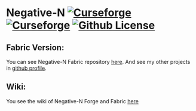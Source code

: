 Negative-N [![Curseforge](http://cf.way2muchnoise.eu/full_negative-n_downloads.svg)](https://www.curseforge.com/minecraft/mc-mods/negative-n)
[![Curseforge](http://cf.way2muchnoise.eu/versions/negative-n.svg)](https://www.curseforge.com/minecraft/mc-mods/negative-n)
[![Github License](https://img.shields.io/github/license/Killarexe/Negative-N-Forge-Version.svg)]()
===========

## Fabric Version:
You can see Negative-N Fabric repository [here](https://github.com/Killarexe/Negative-N-Lite-Version).
And see my other projects in [github profile](https://github.com/Killarexe).

## Wiki:
You see the wiki of Negative-N Forge and Fabric [here](https://github.com/Killarexe/Negative-N-Forge-Version/wiki)
